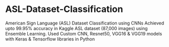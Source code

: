 # ASL-Dataset-Classification
American Sign Language (ASL) Dataset Classification using CNNs
Achieved upto 99.95% accuracy in Kaggle ASL dataset (87,000 images) using
Ensemble Learning. Used Custom CNN, Resnet50, VGG16 & VGG19 models with
Keras & Tensorflow libraries in Python
